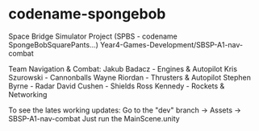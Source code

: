 # codename-spongebob
Space Bridge Simulator Project (SPBS - codename SpongeBobSquarePants...)
Year4-Games-Development/SBSP-A1-nav-combat

Team Navigation & Combat:
Jakub Badacz - Engines & Autopilot
Kris Szurowski - Cannonballs
Wayne Riordan - Thrusters & Autopilot
Stephen Byrne - Radar
David Cushen - Shields
Ross Kennedy - Rockets & Networking

To see the lates working updates:
Go to the "dev" branch -> Assets -> SBSP-A1-nav-combat
Just run the MainScene.unity
